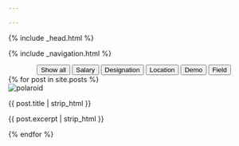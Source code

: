 ```yaml
---

---
```


<html>

<head>
{% include _head.html %}
<script src="http://code.jquery.com/jquery-1.11.3.min.js"></script>
<script src="https://ajax.googleapis.com/ajax/libs/jquery/1.11.3/jquery.min.js"></script>
<script src="https://cdnjs.cloudflare.com/ajax/libs/jquery.isotope/2.2.1/isotope.pkgd.js"></script>
<link href='http://fonts.googleapis.com/css?family=PT+Sans+Narrow' rel='stylesheet' type='text/css'>
<link rel="stylesheet" type="text/css" href="element.css">
</head>
<body>

{% include _navigation.html %}
<center>
<div class="button-group filters-button-group">
  <button class="button is-checked" data-filter="*">Show all</button>
  <button class="button" data-filter=".salary">Salary</button>
  <button class="button" data-filter=".designation">Designation</button>
  <button class="button" data-filter=".location">Location</button>
  <button class="button" data-filter=".demo">Demo</button>
  <button class="button" data-filter=".field">Field</button>
</div>
</center>

<div class="grid">
{% for post in site.posts %}
  <div class="grid-item {{ post.tags | join: " " }}">
   <div id="front" class="front">
   <a class="alink"><img class="plot" src="{{ site.url }}/images/{{ post.plot }}" alt="polaroid" /></a>
   
   <div class="imgTitle" id="imgtitle">
   <a class="alink"><p>{{ post.title | strip_html }}</p></a>
   </div>

   <div class="back" id="back">
   <a style="text-decoration:none;" href="{{site.url}}/{{ post.url }}"><p>{{ post.excerpt | strip_html }}</p></a>
   </div>
   
   </div>
   </div>
  {% endfor %}
</div>
</body>

<script>

// external js: isotope.pkgd.js


$( function() {
  // init Isotope
  var $grid = $('.grid').isotope({
    itemSelector: '.grid-item',
    layoutMode: 'fitRows'
  });
  // filter functions
  var filterFns = {
    // show if number is greater than 50
    numberGreaterThan50: function() {
      var number = $(this).find('.number').text();
      return parseInt( number, 10 ) > 50;
    },
    // show if name ends with -ium
    ium: function() {
      var name = $(this).find('.name').text();
      return name.match( /ium$/ );
    }
  };
  // bind filter button click
  $('.filters-button-group').on( 'click', 'button', function() {
    var filterValue = $( this ).attr('data-filter');
    // use filterFn if matches value
    filterValue = filterFns[ filterValue ] || filterValue;
    $grid.isotope({ filter: filterValue });
  });
  // change is-checked class on buttons
  $('.button-group').each( function( i, buttonGroup ) {
    var $buttonGroup = $( buttonGroup );
    $buttonGroup.on( 'click', 'button', function() {
      $buttonGroup.find('.is-checked').removeClass('is-checked');
      $( this ).addClass('is-checked');
    });
  });
  
}); 


</script> 

<script>

$(".front>a").click(function(){
    // alert("hmm");
    $(this).siblings("#imgtitle").toggle();
    $(this).siblings("#back").toggle();

    
});

$(".imgTitle>a").click(function(){
    // alert("hmm2");
    $(this).parent().toggle();
    $(this).parent().siblings("#back").toggle();

    
});

</script


</html>